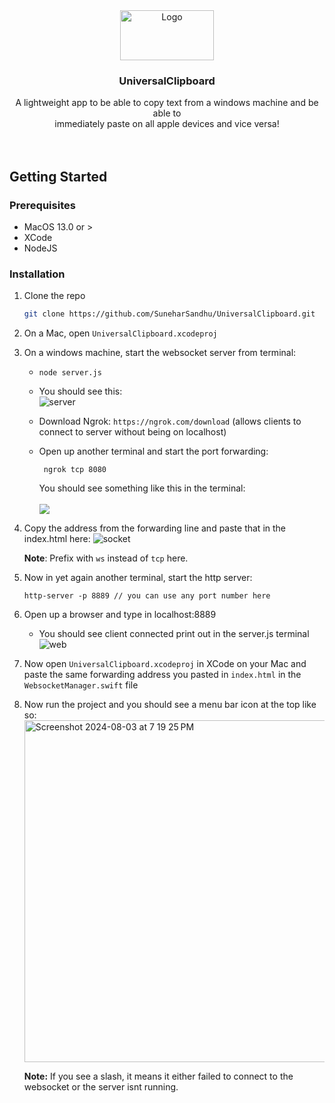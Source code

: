 <!-- PROJECT LOGO -->
<div align="center">
  <a href="https://github.com/othneildrew/Best-README-Template">
    <img src="https://github.com/user-attachments/assets/81cd8ee6-504f-4276-9582-68f4d1d03595" alt="Logo" width="150" height="80">
  </a>

  <h3 align="center">UniversalClipboard</h3>

  <p align="center">
    A lightweight app to be able to copy text from a windows machine and be able to <br /> immediately paste on all apple devices and vice versa!
    <br />
    <br />
    <br />
  </p>
</div>

<!-- GETTING STARTED -->
## Getting Started

### Prerequisites
- MacOS 13.0 or >
- XCode 
- NodeJS

### Installation
1. Clone the repo
   ```sh
   git clone https://github.com/SuneharSandhu/UniversalClipboard.git
   ```
2. On a Mac, open `UniversalClipboard.xcodeproj`
3. On a windows machine, start the websocket server from terminal:
   - ```
     node server.js
     ```
   - You should see this:
      <br />
     ![server](https://github.com/user-attachments/assets/3de92629-bd68-4b84-bb67-79b3bc7b42ad)



   - Download Ngrok: `https://ngrok.com/download` (allows clients to connect to server without being on localhost)
   - Open up another terminal and start the port forwarding:
     ```
      ngrok tcp 8080
     ```
     You should see something like this in the terminal:
       <br />
       <br />
       <img src="https://github.com/user-attachments/assets/c35a53a6-cd31-45c4-9b42-f313e0cb59aa" >
       
 5. Copy the address from the forwarding line and paste that in the index.html here:
    ![socket](https://github.com/user-attachments/assets/ac08da3a-8726-422c-acbf-b258a574d82f)

    **Note**: Prefix with `ws` instead of `tcp` here.

 6. Now in yet again another terminal, start the http server:
    ```
    http-server -p 8889 // you can use any port number here
    ```
 7. Open up a browser and type in localhost:8889
    - You should see client connected print out in the server.js terminal
       <br />
       ![web](https://github.com/user-attachments/assets/e8cb3a4d-a3f0-4652-9433-4abfb1218fbc)

 8. Now open `UniversalClipboard.xcodeproj` in XCode on your Mac and paste the same forwarding address you pasted in `index.html` in the `WebsocketManager.swift` file
 9. Now run the project and you should see a menu bar icon at the top like so:
    <br />
    <img width="547" alt="Screenshot 2024-08-03 at 7 19 25 PM" src="https://github.com/user-attachments/assets/20b731b9-9261-47e5-b63e-56bc1c2d7ea8">

    **Note:** If you see a slash, it means it either failed to connect to the websocket or the server isnt running.
